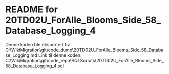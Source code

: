 # README for 20TD02U_ForAlle_Blooms_Side_58_Database_Logging_4
Denne koden ble eksportert fra C:\WikiMigration\git\code_dump\20TD02U_ForAlle_Blooms_Side_58_Database_Logging.md
Link til denne koden: C:\WikiMigration\git\code_repo\SQLScripts\20TD02U_ForAlle_Blooms_Side_58_Database_Logging_4.sql
